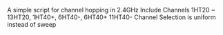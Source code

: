 A simple script for channel hopping in 2.4GHz
Include Channels 1HT20 ~ 13HT20, 1HT40+, 6HT40-, 6HT40+ 11HT40-
Channel Selection is uniform instead of sweep
